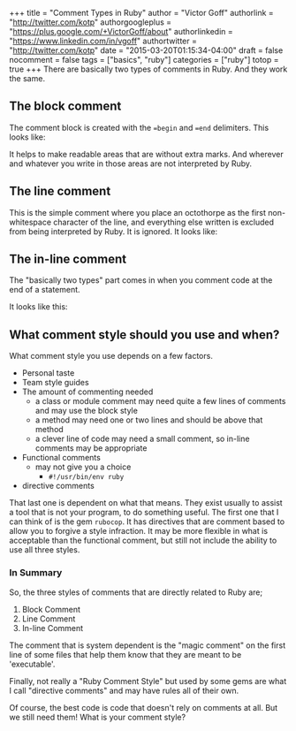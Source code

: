 +++
title = "Comment Types in Ruby"
author = "Victor Goff"
authorlink = "http://twitter.com/kotp"
authorgoogleplus = "https://plus.google.com/+VictorGoff/about"
authorlinkedin = "https://www.linkedin.com/in/vgoff"
authortwitter = "http://twitter.com/kotp"
date = "2015-03-20T01:15:34-04:00"
draft = false
nocomment = false
tags = ["basics", "ruby"]
categories = ["ruby"]
totop = true
+++
There are basically two types of comments in Ruby.  And they work the
same.<!--more-->

## The block comment
The comment block is created with the `=begin` and `=end` delimiters.
This looks like:

<script
src="https://bitbucket.org/teamrubylearning/rubylearning-code-snippets/src/a4d5c34572559d8add34e6dfddbcdfb79bd4cf29/2015/03/20/comment-types-in-ruby/comment_block.rb?embed=t"></script>

It helps to make readable areas that are without extra marks.  And
wherever and whatever you write in those areas are not interpreted by
Ruby.

## The line comment
This is the simple comment where you place an octothorpe as the first
non-whitespace character of the line, and everything else written is
excluded from being interpreted by Ruby.  It is ignored. It looks like:

<script src="https://bitbucket.org/teamrubylearning/rubylearning-code-snippets/src/a4d5c34572559d8add34e6dfddbcdfb79bd4cf29/2015/03/20/comment-types-in-ruby/comment_line.rb?embed=t"></script>

## The in-line comment
The "basically two types" part comes in when you comment code at the
end of a statement.

It looks like this:

<script src="https://bitbucket.org/teamrubylearning/rubylearning-code-snippets/src/a4d5c34572559d8add34e6dfddbcdfb79bd4cf29/2015/03/20/comment-types-in-ruby/comment_in_line.rb?embed=t"></script>


## What comment style should you use and when?
What comment style you use depends on a few factors.

* Personal taste
* Team style guides
* The amount of commenting needed
  * a class or module comment may need quite a few lines of comments and
    may use the block  style
  * a method may need one or two lines and should be above that method
  * a clever line of code may need a small comment, so in-line comments
    may be appropriate
* Functional comments
  * may not give you a choice
    * `#!/usr/bin/env ruby`
* directive comments

That last one is dependent on what that means.  They exist usually to
assist a tool that is not your program, to do something useful.  The
first one that I can think of is the gem `rubocop`.  It has directives
that are comment based to allow you to forgive a style infraction.  It
may be more flexible in what is acceptable than the functional comment,
but still not include the ability to use all three styles.

### In Summary

So, the three styles of comments that are directly related to Ruby are;

1. Block Comment
2. Line Comment
3. In-line Comment

The comment that is system dependent is the "magic comment" on the first
line of some files that help them know that they are meant to be
'executable'.

Finally, not really a "Ruby Comment Style" but used by some gems are
what I call "directive comments" and may have rules all of their own.

Of course, the best code is code that doesn't rely on comments at
all.  But we still need them!  What is your comment style?

